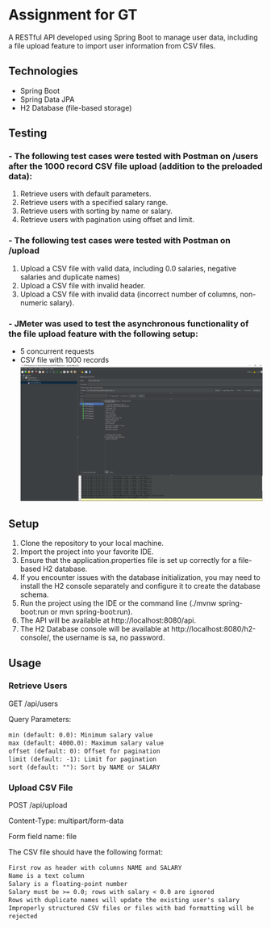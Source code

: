 # Assignment for GT
A RESTful API developed using Spring Boot to manage user data, including a file upload feature to import user information from CSV files.

## Technologies

- Spring Boot
- Spring Data JPA
- H2 Database (file-based storage)

## Testing
### - The following test cases were tested with Postman on /users after the 1000 record CSV file upload (addition to the preloaded data):
1. Retrieve users with default parameters.
2. Retrieve users with a specified salary range.
3. Retrieve users with sorting by name or salary.
4. Retrieve users with pagination using offset and limit.

### - The following test cases were tested with Postman on /upload
1. Upload a CSV file with valid data, including 0.0 salaries, negative salaries and duplicate names)
2. Upload a CSV file with invalid header.
3. Upload a CSV file with invalid data (incorrect number of columns, non-numeric salary).

### - JMeter was used to test the asynchronous functionality of the file upload feature with the following setup:
 -  5 concurrent requests
 -  CSV file with 1000 records
[![J Meter ASync Test Results](https://raw.githubusercontent.com/kuroneko420/assignmentforgt/main/jmetertestresult/test1.PNG "J Meter ASync Test Results")](https://raw.githubusercontent.com/kuroneko420/assignmentforgt/main/jmetertestresult/test1.PNG "J Meter ASync Test Results")

## Setup

1. Clone the repository to your local machine.
2. Import the project into your favorite IDE.
3. Ensure that the application.properties file is set up correctly for a file-based H2 database.
4. If you encounter issues with the database initialization, you may need to install the H2 console separately and configure it to create the database schema.
5. Run the project using the IDE or the command line (./mvnw spring-boot:run or mvn spring-boot:run).
6. The API will be available at http://localhost:8080/api.
7. The H2 Database console will be available at http://localhost:8080/h2-console/, the username is sa, no password.

## Usage
### Retrieve Users

GET /api/users

Query Parameters:

    min (default: 0.0): Minimum salary value
    max (default: 4000.0): Maximum salary value
    offset (default: 0): Offset for pagination
    limit (default: -1): Limit for pagination
    sort (default: ""): Sort by NAME or SALARY

### Upload CSV File

POST /api/upload

Content-Type: multipart/form-data

Form field name: file

The CSV file should have the following format:

    First row as header with columns NAME and SALARY
    Name is a text column
    Salary is a floating-point number
    Salary must be >= 0.0; rows with salary < 0.0 are ignored
    Rows with duplicate names will update the existing user's salary
    Improperly structured CSV files or files with bad formatting will be rejected
